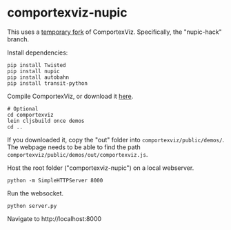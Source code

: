 # comportexviz-nupic

This uses a [temporary fork](https://github.com/mrcslws/comportexviz/tree/nupic-hack) of ComportexViz. Specifically, the "nupic-hack" branch.

Install dependencies:

~~~
pip install Twisted
pip install nupic
pip install autobahn
pip install transit-python
~~~

Compile ComportexViz, or download it [here](http://mrcslws.com/stuff/comportexviz.6387216.zip).

~~~
# Optional
cd comportexviz
lein cljsbuild once demos
cd ..
~~~

If you downloaded it, copy the "out" folder into `comportexviz/public/demos/`. The webpage needs to be able to find the path `comportexviz/public/demos/out/comportexviz.js`.

Host the root folder ("comportexviz-nupic") on a local webserver.

~~~
python -m SimpleHTTPServer 8000
~~~

Run the websocket.

~~~
python server.py
~~~

Navigate to http://localhost:8000
